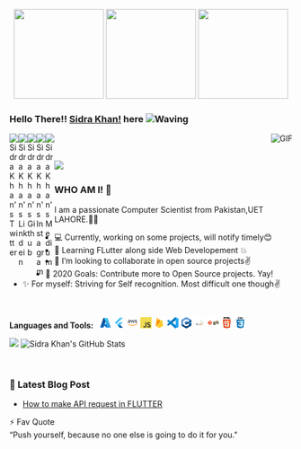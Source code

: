 <p align="center"> <img src="https://octodex.github.com/images/filmtocats.png" height="160px" width="160px"> <img src="https://octodex.github.com/images/deckfailcat.png" height="160px" width="160px"> <img src="https://octodex.github.com/images/surftocat.png" height="160px" width="160px">


### Hello There!! [Sidra Khan!](https://sidrakhandev.github.io/) here <img src="https://github.com/TheDudeThatCode/TheDudeThatCode/blob/master/Assets/Hi.gif" width="30px" alt="Waving">

<a href="https://twitter.com/sidrakhanme">
  <img align="left" alt="Sidra Khan's Twitter" width="16px" src="https://cdn.jsdelivr.net/npm/simple-icons@v3/icons/twitter.svg" />
</a>
<a href="https://www.linkedin.com/in/sidra-khan-9098a4177/">
  <img align="left" alt="Sidra Khan's Linkdein" width="16px" src="https://cdn.jsdelivr.net/npm/simple-icons@v3/icons/linkedin.svg" />
</a>
<a href="https://github.com/sidrakhandev">
  <img align="left" alt="Sidra Khan's Github" width="16px" src="https://cdn.jsdelivr.net/npm/simple-icons@v3/icons/github.svg" />
</a>
<a href="https://www.instagram.com/sidrakhanme/">
  <img align="left" alt="Sidra Khan's Instagram" width="16px" src="https://cdn.jsdelivr.net/npm/simple-icons@v3/icons/instagram.svg" />
</a>
<a href="https://medium.com/@sidrakhan567890">
  <img align="left" alt="Sidra Khan's Medium" width="16px" src="https://cdn.jsdelivr.net/npm/simple-icons@v3/icons/medium.svg" />
</a>

<img align="right" alt="GIF" src="https://media.giphy.com/media/1XCcD9VLQZ2Io/giphy.gif" />


<br />

<p align="left">
  <br><img src="https://badges.pufler.dev/years/sidrakhandev/">
</p>

### WHO AM I! 🤔

I am a passionate Computer Scientist from Pakistan,UET LAHORE.🤍💚
- 💻 Currently, working on some projects, will notify timely😊
- 🤩 Learning FLutter along side Web Developement 💥
- 👯 I’m looking to collaborate in open source projects✌
- 🥅 2020 Goals: Contribute more to Open Source projects. Yay!
- ✨ For myself: Striving for Self recognition. Most difficult one though✌
<br />

**Languages and Tools:** &nbsp;
<code><img height="20" src="https://raw.githubusercontent.com/github/explore/80688e429a7d4ef2fca1e82350fe8e3517d3494d/topics/azure/azure.png"></code>
<code><img height="20" src="https://raw.githubusercontent.com/github/explore/80688e429a7d4ef2fca1e82350fe8e3517d3494d/topics/flutter/flutter.png"></code>
<code><img height="20" src="https://raw.githubusercontent.com/github/explore/56a826d05cf762b2b50ecbe7d492a839b04f3fbf/topics/aws/aws.png"></code>
<code><img height="20" src="https://raw.githubusercontent.com/github/explore/80688e429a7d4ef2fca1e82350fe8e3517d3494d/topics/javascript/javascript.png"></code>
<code><img height="20" src="https://raw.githubusercontent.com/github/explore/80688e429a7d4ef2fca1e82350fe8e3517d3494d/topics/firebase/firebase.png"></code>
<code><img height="20" src="https://raw.githubusercontent.com/github/explore/80688e429a7d4ef2fca1e82350fe8e3517d3494d/topics/visual-studio-code/visual-studio-code.png"></code>
<code><img height="20" src="https://raw.githubusercontent.com/github/explore/80688e429a7d4ef2fca1e82350fe8e3517d3494d/topics/cpp/cpp.png"></code>
<code><img height="20" src="https://raw.githubusercontent.com/github/explore/80688e429a7d4ef2fca1e82350fe8e3517d3494d/topics/mysql/mysql.png"></code>
<code><img height="20" src="https://raw.githubusercontent.com/github/explore/80688e429a7d4ef2fca1e82350fe8e3517d3494d/topics/git/git.png"></code>
<code><img height="20" src="https://raw.githubusercontent.com/github/explore/80688e429a7d4ef2fca1e82350fe8e3517d3494d/topics/html/html.png"></code>
<code><img height="20" src="https://raw.githubusercontent.com/github/explore/80688e429a7d4ef2fca1e82350fe8e3517d3494d/topics/css/css.png"></code>
<br />

<p>
  <img src="https://github-readme-stats.vercel.app/api/top-langs/?username=sidrakhandev&theme=shades-of-purple&hide_langs_below=1&layout=compact" />
  <img src="https://github-readme-stats.vercel.app/api?username=sidrakhandev&show_icons=true&hide_border=true&count_private=true&theme=shades-of-purple&icon_color=fad000" alt="Sidra Khan's GitHub Stats">
</p>


<br />

### 📕 Latest Blog Post 

<!-- BLOG-POST-LIST:START -->
- [How to make API request in FLUTTER](https://medium.com/@sidrakhan567890/how-to-make-api-request-in-flutter-14dae2751dd5)
 

⚡ Fav Quote <br>
“Push yourself, because no one else is going to do it for you."
